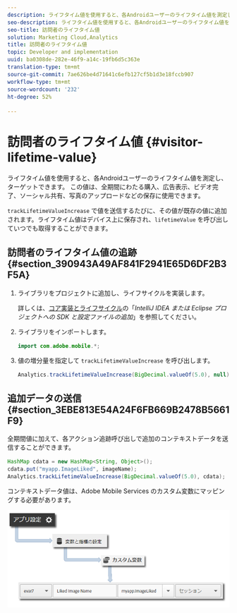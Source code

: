 ```yaml
---
description: ライフタイム値を使用すると、各Androidユーザーのライフタイム値を測定し、ターゲットできます。 この値は、全期間にわたる購入、広告表示、ビデオ完了、ソーシャル共有、写真のアップロードなどの保存に使用できます。
seo-description: ライフタイム値を使用すると、各Androidユーザーのライフタイム値を測定し、ターゲットできます。 この値は、全期間にわたる購入、広告表示、ビデオ完了、ソーシャル共有、写真のアップロードなどの保存に使用できます。
seo-title: 訪問者のライフタイム値
solution: Marketing Cloud,Analytics
title: 訪問者のライフタイム値
topic: Developer and implementation
uuid: ba0308de-282e-46f9-a14c-19fb6d5c363e
translation-type: tm+mt
source-git-commit: 7ae626be4d71641c6efb127cf5b1d3e18fccb907
workflow-type: tm+mt
source-wordcount: '232'
ht-degree: 52%

---
```



# 訪問者のライフタイム値 {#visitor-lifetime-value}

ライフタイム値を使用すると、各Androidユーザーのライフタイム値を測定し、ターゲットできます。 この値は、全期間にわたる購入、広告表示、ビデオ完了、ソーシャル共有、写真のアップロードなどの保存に使用できます。

`trackLifetimeValueIncrease` で値を送信するたびに、その値が既存の値に追加されます。ライフタイム値はデバイス上に保存され、`lifetimeValue` を呼び出していつでも取得することができます。

## 訪問者のライフタイム値の追跡 {#section_390943A49AF841F2941E65D6DF2B3F5A}

1. ライブラリをプロジェクトに追加し、ライフサイクルを実装します。

   詳しくは、[コア実装とライフサイクル](/help/android/getting-started/dev-qs.md)の「*IntelliJ IDEA または Eclipse プロジェクトへの SDK と設定ファイルの追加*」を参照してください。
1. ライブラリをインポートします。

   ```java
   import com.adobe.mobile.*;
   ```

1. 値の増分量を指定して `trackLifetimeValueIncrease` を呼び出します。

   ```java
   Analytics.trackLifetimeValueIncrease(BigDecimal.valueOf(5.0), null);
   ```

## 追加データの送信 {#section_3EBE813E54A24F6FB669B2478B5661F9}

全期間値に加えて、各アクション追跡呼び出しで追加のコンテキストデータを送信することができます。

```java
HashMap cdata = new HashMap<String, Object>(); 
cdata.put("myapp.ImageLiked", imageName); 
Analytics.trackLifetimeValueIncrease(BigDecimal.valueOf(5.0), cdata);
```

コンテキストデータ値は、Adobe Mobile Services のカスタム変数にマッピングする必要があります。

![](assets/map-variable-context-ltv.png)

